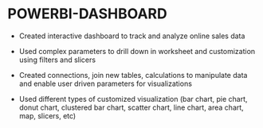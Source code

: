 # POWERBI-DASHBOARD
* Created interactive dashboard to track and analyze online sales data

* Used complex parameters to drill down in worksheet and
customization using filters and slicers

* Created connections, join new tables, calculations to manipulate
data and enable user driven parameters for visualizations

* Used different types of customized
visualization (bar chart, pie chart, donut chart,
clustered bar chart, scatter chart, line chart,
area chart, map, slicers, etc)
